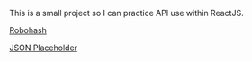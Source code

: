 This is a small project so I can practice API use within ReactJS.

[Robohash](https://robohash.org/YOUR-TEXT.png)

[JSON Placeholder](https://jsonplaceholder.typicode.com/users)

